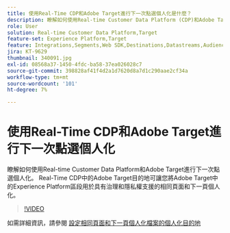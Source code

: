 ```yaml
---
title: 使用Real-Time CDP和Adobe Target進行下一次點選個人化是什麼？
description: 瞭解如何使用Real-time Customer Data Platform (CDP)和Adobe Target進行下一次點選個人化。
role: User
solution: Real-time Customer Data Platform,Target
feature-set: Experience Platform,Target
feature: Integrations,Segments,Web SDK,Destinations,Datastreams,Audiences,Experience Targeting
jira: KT-9629
thumbnail: 340091.jpg
exl-id: 08568a37-1450-4fdc-ba58-37ea026028c7
source-git-commit: 398828af41f4d2a1d7620d8a7d1c290aae2cf34a
workflow-type: tm+mt
source-wordcount: '101'
ht-degree: 7%

---
```


# 使用Real-Time CDP和Adobe Target進行下一次點選個人化

瞭解如何使用Real-time Customer Data Platform和Adobe Target進行下一次點選個人化。 Real-Time CDP中的Adobe Target目的地可讓您將Adobe Target中的Experience Platform區段用於具有治理和隱私權支援的相同頁面和下一頁個人化。

>[!VIDEO](https://video.tv.adobe.com/v/340091?quality=12&learn=on)

如需詳細資訊，請參閱 [設定相同頁面和下一頁個人化檔案的個人化目的地](https://experienceleague.adobe.com/docs/experience-platform/destinations/ui/activate/configure-personalization-destinations.html)
